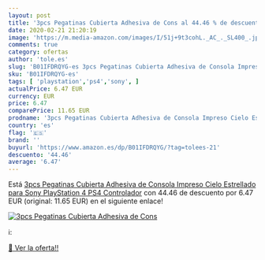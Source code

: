 ```yaml
---
layout: post
title: '3pcs Pegatinas Cubierta Adhesiva de Cons al 44.46 % de descuento'
date: 2020-02-21 21:20:19
image: 'https://m.media-amazon.com/images/I/51j+9t3cohL._AC_._SL400_.jpg'
comments: true
category: ofertas
author: 'tole.es'
slug: 'B01IFDRQYG-es 3pcs Pegatinas Cubierta Adhesiva de Consola Impreso Cielo...'
sku: 'B01IFDRQYG-es'
tags: [ 'playstation','ps4','sony', ]
actualPrice: 6.47 EUR
currency: EUR
price: 6.47
comparePrice: 11.65 EUR
prodname: '3pcs Pegatinas Cubierta Adhesiva de Consola Impreso Cielo Estrellado para Sony PlayStation 4 PS4 Controlador'
country: 'es'
flag: '🇪🇸'
brand: ''
buyurl: 'https://www.amazon.es/dp/B01IFDRQYG/?tag=tolees-21'
descuento: '44.46'
average: '6.47'
---
```


Está [3pcs Pegatinas Cubierta Adhesiva de Consola Impreso Cielo Estrellado para Sony PlayStation 4 PS4 Controlador](https://www.amazon.es/dp/B01IFDRQYG/?tag=tolees-21) con 44.46 de descuento por 6.47 EUR (original: 11.65 EUR) en el siguiente enlace!

[![3pcs Pegatinas Cubierta Adhesiva de Cons](https://m.media-amazon.com/images/I/51j+9t3cohL._AC_._SL400_.jpg)](https://www.amazon.es/dp/B01IFDRQYG/?tag=tolees-21)

ℹ️:


[🛒 Ver la oferta!!](https://www.amazon.es/dp/B01IFDRQYG/?tag=tolees-21)
